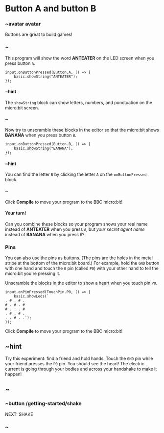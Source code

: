 # Button A and button B

### ~avatar avatar

Buttons are great to build games!

### ~

This program will show the word **ANTEATER** on the LED
screen when you press button `A`.

```blocks
input.onButtonPressed(Button.A, () => {
    basic.showString("ANTEATER");
});
```

#### ~hint

The ``showString`` block can show letters, numbers, and punctuation
on the micro:bit screen.

#### ~

Now try to unscramble these blocks in the editor so that the micro:bit
shows **BANANA** when you press button `B`.

```shuffle
input.onButtonPressed(Button.B, () => {
    basic.showString("BANANA");
});
```
#### ~hint

You can find the letter `B` by clicking the letter `A` on the
``onButtonPressed`` block.

#### ~

Click **Compile** to move your program to the BBC micro:bit!

#### Your turn!

Can you combine these blocks so your program shows your real name
instead of **ANTEATER** when you press `A`, but _your secret agent
name_ instead of **BANANA** when you press `B`?

### Pins

You can also use the pins as buttons.  (The pins are the holes in the
metal stripe at the bottom of the micro:bit board.)  For example, hold
the ``GND`` button with one hand and touch the ``0`` pin (called
``P0``) with your other hand to tell the micro:bit you're pressing it.

Unscramble the blocks in the editor to show a heart when you touch
pin ``P0``.

```shuffle
input.onPinPressed(TouchPin.P0, () => {
    basic.showLeds(`
. # . # .
# . # . #
# . . . #
. # . # .
. . # . .`);
});
```
Click **Compile** to move your program to the BBC micro:bit!

## ~hint

Try this experiment: find a friend and hold hands. Touch the ``GND``
pin while your friend presses the ``P0`` pin. You should see the
heart! The electric current is going through your bodies and across
your handshake to make it happen!

## ~

### ~button /getting-started/shake
NEXT: SHAKE
### ~